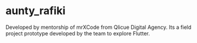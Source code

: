 # aunty_rafiki

Developed by mentorship of mrXCode from Qlicue Digital Agency.
Its a field project prototype developed by the team to explore Flutter.
